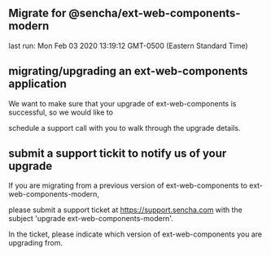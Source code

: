 ## Migrate for @sencha/ext-web-components-modern

last run: Mon Feb 03 2020 13:19:12 GMT-0500 (Eastern Standard Time)

## migrating/upgrading an ext-web-components application

We want to make sure that your upgrade of ext-web-components is successful, so we would like to

schedule a support call with you to walk through the upgrade details.

## submit a support tickit to notify us of your upgrade

If you are migrating from a previous version of ext-web-components to ext-web-components-modern,

please submit a support ticket at https://support.sencha.com with the subject 'upgrade ext-web-components-modern'.

In the ticket, please indicate which version of ext-web-components you are upgrading from.
